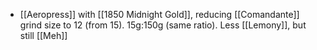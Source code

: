 - [[Aeropress]] with [[1850 Midnight Gold]], reducing [[Comandante]] grind size to 12 (from 15). 15g:150g (same ratio). Less [[Lemony]], but still [[Meh]]